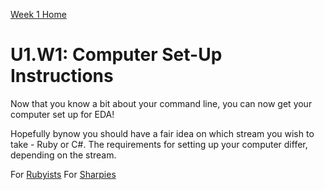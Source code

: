[Week 1 Home](../)

# U1.W1: Computer Set-Up Instructions
Now that you know a bit about your command line, you can now get your computer set up for EDA!  

Hopefully bynow you should have a fair idea on which stream you wish to take - Ruby or C#. 
The requirements for setting up your computer differ, depending on the stream. 

For [Rubyists](../2-computer-setup/ruby)
For [Sharpies](../2-computer-setup/cs)


